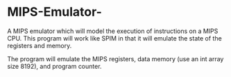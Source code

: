 # MIPS-Emulator-
 A MIPS emulator which will model the execution of instructions on a MIPS CPU.  This program will work like SPIM in that it will emulate the state of the registers and memory.

The program will emulate the MIPS registers, data memory (use an int array size 8192), and program counter.
